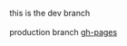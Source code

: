this is the dev branch<br>
<br>
production branch [gh-pages](https://github.com/internetisgone/lain-os-is.online/tree/gh-pages)